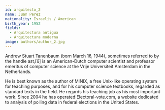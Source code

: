 ```yaml
---
id: arquitecto_2
name: Juan Perez
nationality: Israelis / American
birth_year: 1952
fields:
  - Arquitectura antigua
  - Arquitectura moderna
image: authors/author_2.jpg
---
```


Andrew Stuart Tanenbaum (born March 16, 1944), sometimes referred to by the handle ast,[6] is an American-Dutch computer scientist and professor emeritus of computer science at the Vrije Universiteit Amsterdam in the Netherlands.

He is best known as the author of MINIX, a free Unix-like operating system for teaching purposes, and for his computer science textbooks, regarded as standard texts in the field. He regards his teaching job as his most important work. Since 2004 he has operated Electoral-vote.com, a website dedicated to analysis of polling data in federal elections in the United States.